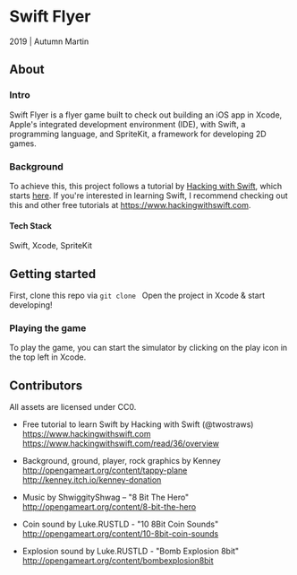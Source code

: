 # Swift Flyer
2019 | Autumn Martin

## About
### Intro
Swift Flyer is a flyer game built to check out building an iOS app in Xcode, Apple's integrated development environment (IDE), with Swift, a programming language, and SpriteKit, a framework for developing 2D games.

### Background
To achieve this, this project follows a tutorial by [Hacking with Swift](https://www.hackingwithswift.com), which starts [here](https://www.hackingwithswift.com/read/36/overview). If you're interested in learning Swift, I recommend checking out this and other free tutorials at https://www.hackingwithswift.com.

#### Tech Stack
Swift, Xcode, SpriteKit

## Getting started
First, clone this repo via `git clone ` Open the project in Xcode & start developing!

### Playing the game
To play the game, you can start the simulator by clicking on the play icon in the top left in Xcode.

## Contributors

All assets are licensed under CC0.

- Free tutorial to learn Swift by Hacking with Swift (@twostraws)
  https://www.hackingwithswift.com
  https://www.hackingwithswift.com/read/36/overview

- Background, ground, player, rock graphics by Kenney
	http://opengameart.org/content/tappy-plane
	http://kenney.itch.io/kenney-donation

- Music by ShwiggityShwag – "8 Bit The Hero"
	http://opengameart.org/content/8-bit-the-hero

- Coin sound by Luke.RUSTLD - "10 8Bit Coin Sounds"
	http://opengameart.org/content/10-8bit-coin-sounds

- Explosion sound by Luke.RUSTLD - "Bomb Explosion 8bit"
	http://opengameart.org/content/bombexplosion8bit

